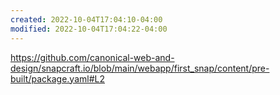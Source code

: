 ```yaml
---
created: 2022-10-04T17:04:10-04:00
modified: 2022-10-04T17:04:22-04:00
---
```


https://github.com/canonical-web-and-design/snapcraft.io/blob/main/webapp/first_snap/content/pre-built/package.yaml#L2
